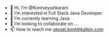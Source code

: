 - 👋 Hi, I’m @Kontveyselkarani
- 👀 I’m interested in Full Stack Java Developer
- 🌱 I’m currently learning Java
- 💞️ I’m looking to collaborate on ...
- 📫 How to reach me veysel.kont@kafein.com

<!---
Kontveyselkarani/Kontveyselkarani is a ✨ special ✨ repository because its `README.md` (this file) appears on your GitHub profile.
You can click the Preview link to take a look at your changes.
--->
